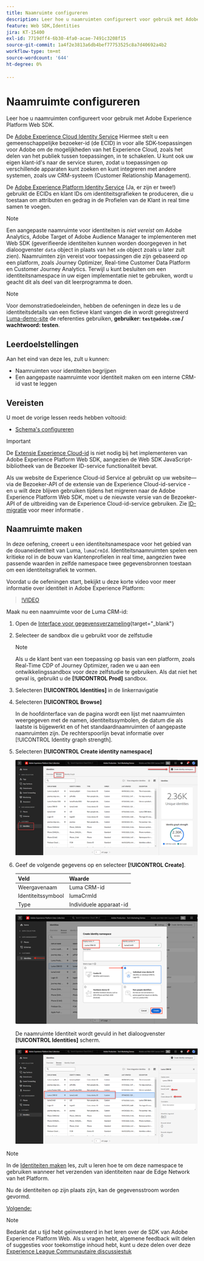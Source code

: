 ```yaml
---
title: Naamruimte configureren
description: Leer hoe u naamruimten configureert voor gebruik met Adobe Experience Platform Web SDK. Deze les maakt deel uit van de Zelfstudie Adobe Experience Cloud met Web SDK implementeren.
feature: Web SDK,Identities
jira: KT-15400
exl-id: 7719dff4-6b30-4fa0-acae-7491c3208f15
source-git-commit: 1a4f2e3813a6db4bef77753525c8a7d40692a4b2
workflow-type: tm+mt
source-wordcount: '644'
ht-degree: 0%

---
```


# Naamruimte configureren

Leer hoe u naamruimten configureert voor gebruik met Adobe Experience Platform Web SDK.

De [Adobe Experience Cloud Identity Service](https://experienceleague.adobe.com/en/docs/id-service/using/home) Hiermee stelt u een gemeenschappelijke bezoeker-id (de ECID) in voor alle SDK-toepassingen voor Adobe om de mogelijkheden van het Experience Cloud, zoals het delen van het publiek tussen toepassingen, in te schakelen. U kunt ook uw eigen klant-id&#39;s naar de service sturen, zodat u toepassingen op verschillende apparaten kunt zoeken en kunt integreren met andere systemen, zoals uw CRM-systeem (Customer Relationship Management).

De [Adobe Experience Platform Identity Service](https://experienceleague.adobe.com/en/docs/experience-platform/identity/home) (Ja, er zijn er twee!) gebruikt de ECIDs en klant IDs om identiteitsgrafieken te produceren, die u toestaan om attributen en gedrag in de Profielen van de Klant in real time samen te voegen.

>[!NOTE]
>
>Een aangepaste naamruimte voor identiteiten is _niet vereist_ om Adobe Analytics, Adobe Target of Adobe Audience Manager te implementeren met Web SDK (geverifieerde identiteiten kunnen worden doorgegeven in het dialoogvenster `data` object in plaats van het `xdm` object zoals u later zult zien). Naamruimten zijn vereist voor toepassingen die zijn gebaseerd op een platform, zoals Journey Optimizer, Real-time Customer Data Platform en Customer Journey Analytics. Terwijl u kunt besluiten om een identiteitsnamespace in uw eigen implementatie niet te gebruiken, wordt u geacht dit als deel van dit leerprogramma te doen.

>[!NOTE]
>
> Voor demonstratiedoeleinden, hebben de oefeningen in deze les u de identiteitsdetails van een fictieve klant vangen die in wordt geregistreerd [Luma-demo-site](https://luma.enablementadobe.com/content/luma/us/en.html) de referenties gebruiken, **gebruiker: `test@adobe.com` / wachtwoord: testen**.

## Leerdoelstellingen

Aan het eind van deze les, zult u kunnen:

* Naamruimten voor identiteiten begrijpen
* Een aangepaste naamruimte voor identiteit maken om een interne CRM-id vast te leggen


## Vereisten

U moet de vorige lessen reeds hebben voltooid:

* [Schema&#39;s configureren](configure-schemas.md)

>[!IMPORTANT]
>
>De [Extensie Experience Cloud-id](https://exchange.adobe.com/apps/ec/100160/adobe-experience-cloud-id-launch-extension) is niet nodig bij het implementeren van Adobe Experience Platform Web SDK, aangezien de Web SDK JavaScript-bibliotheek van de Bezoeker ID-service functionaliteit bevat.
>
> Als uw website de Experience Cloud-id Service al gebruikt op uw website—via de Bezoeker-API of de extensie van de Experience Cloud-id-service - en u wilt deze blijven gebruiken tijdens het migreren naar de Adobe Experience Platform Web SDK, moet u de nieuwste versie van de Bezoeker-API of de uitbreiding van de Experience Cloud-id-service gebruiken. Zie [ID-migratie](https://experienceleague.adobe.com/en/docs/experience-platform/edge/identity/overview) voor meer informatie .

## Naamruimte maken

In deze oefening, creeert u een identiteitsnamespace voor het gebied van de douaneidentiteit van Luma, `lumaCrmId`. Identiteitsnaamruimten spelen een kritieke rol in de bouw van klantenprofielen in real time, aangezien twee passende waarden in zelfde namespace twee gegevensbronnen toestaan om een identiteitsgrafiek te vormen.

Voordat u de oefeningen start, bekijkt u deze korte video voor meer informatie over identiteit in Adobe Experience Platform:

>[!VIDEO](https://video.tv.adobe.com/v/27841?learn=on)

Maak nu een naamruimte voor de Luma CRM-id:

1. Open de [Interface voor gegevensverzameling](https://launch.adobe.com/){target="_blank"}
1. Selecteer de sandbox die u gebruikt voor de zelfstudie

   >[!NOTE]
   >
   >Als u de klant bent van een toepassing op basis van een platform, zoals Real-Time CDP of Journey Optimizer, raden we u aan een ontwikkelingssandbox voor deze zelfstudie te gebruiken. Als dat niet het geval is, gebruikt u de **[!UICONTROL Prod]** sandbox.

1. Selecteren **[!UICONTROL Identities]** in de linkernavigatie
1. Selecteren **[!UICONTROL Browse]**

   In de hoofdinterface van de pagina wordt een lijst met naamruimten weergegeven met de namen, identiteitssymbolen, de datum die als laatste is bijgewerkt en of het standaardnaamruimten of aangepaste naamruimten zijn. De rechterspoorlijn bevat informatie over [!UICONTROL Identity graph strength].

1. Selecteren **[!UICONTROL Create identity namespace]**

   ![Identiteiten weergeven](assets/configure-identities-screen.png)

1. Geef de volgende gegevens op en selecteer **[!UICONTROL Create]**.

   | Veld | Waarde |
   |---------------|-----------|
   | Weergavenaam | Luma CRM-id |
   | Identiteitssymbool | lumaCrmId |
   | Type | Individuele apparaat-id |


   ![Naamruimten maken](assets/identities-create-namespace.png)


   De naamruimte Identiteit wordt gevuld in het dialoogvenster **[!UICONTROL Identities]** scherm.

   ![Naamruimten maken](assets/configure-identities-namespace-lumaCrmId.png)


>[!NOTE]
>
> In de [Identiteiten maken](create-identities.md) les, zult u leren hoe te om deze namespace te gebruiken wanneer het verzenden van identiteiten naar de Edge Network van het Platform.

Nu de identiteiten op zijn plaats zijn, kan de gegevensstroom worden gevormd.

[Volgende: ](configure-datastream.md)

>[!NOTE]
>
>Bedankt dat u tijd hebt geïnvesteerd in het leren over de SDK van Adobe Experience Platform Web. Als u vragen hebt, algemene feedback wilt delen of suggesties voor toekomstige inhoud hebt, kunt u deze delen over deze [Experience League Communautaire discussiestuk](https://experienceleaguecommunities.adobe.com/t5/adobe-experience-platform-data/tutorial-discussion-implement-adobe-experience-cloud-with-web/td-p/444996)
